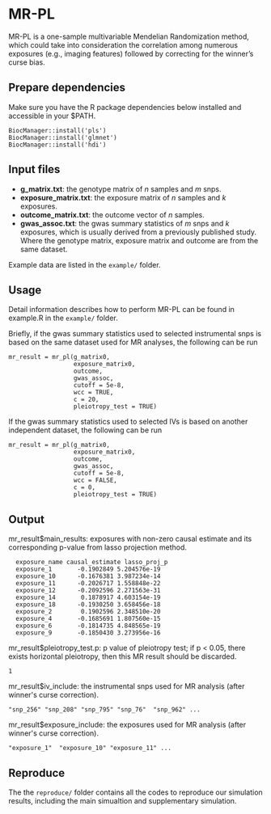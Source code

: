 # MR-PL
MR-PL is a one-sample multivariable Mendelian Randomization method, which could take into consideration the correlation among numerous exposures (e.g., imaging features) followed by correcting for the winner’s curse bias.
## Prepare dependencies
Make sure you have the R package dependencies below installed and accessible in your $PATH.   

`BiocManager::install('pls')`  
`BiocManager::install('glmnet')`  
`BiocManager::install('hdi')`  
## Input files
* __g_matrix.txt__:  the genotype matrix of *n* samples and *m* snps.   
* __exposure_matrix.txt__:  the exposure matrix of *n* samples and *k* exposures.    
* __outcome_matrix.txt__:  the outcome vector of *n* samples.    
* __gwas_assoc.txt__:  the gwas summary statistics of *m* snps and *k* exposures, which is usually derived from a previously published study.   
Where the genotype matrix, exposure matrix and outcome are from the same dataset.  

Example data are listed in the `example/` folder.
## Usage
Detail information describes how to perform MR-PL can be found in example.R in the `example/` folder.  
   
Briefly, if the gwas summary statistics used to selected instrumental snps is based on the same dataset used for MR analyses, the following can be run
```
mr_result = mr_pl(g_matrix0, 
                  exposure_matrix0, 
                  outcome, 
                  gwas_assoc, 
                  cutoff = 5e-8, 
                  wcc = TRUE, 
                  c = 20, 
                  pleiotropy_test = TRUE)
```
If the gwas summary statistics used to selected IVs is based on another independent dataset, the following can be run  
```
mr_result = mr_pl(g_matrix0, 
                  exposure_matrix0, 
                  outcome, 
                  gwas_assoc, 
                  cutoff = 5e-8, 
                  wcc = FALSE, 
                  c = 0, 
                  pleiotropy_test = TRUE)
```    
## Output
mr_result$main_results: exposures with non-zero causal estimate and its corresponding p-value from lasso projection method.
```    
  exposure_name causal_estimate lasso_proj_p
  exposure_1       -0.1902849 5.204576e-19
  exposure_10      -0.1676381 3.987234e-14
  exposure_11      -0.2026717 1.558848e-22
  exposure_12      -0.2092596 2.271563e-31
  exposure_14       0.1878917 4.603154e-19
  exposure_18      -0.1930250 3.658456e-18
  exposure_2        0.1902596 2.348510e-20
  exposure_4       -0.1685691 1.807560e-15
  exposure_6       -0.1814735 4.848565e-19
  exposure_9       -0.1850430 3.273956e-16
```    
mr_result$pleiotropy_test.p: p value of pleiotropy test; if p < 0.05, there exists horizontal pleiotropy, then this MR result should be discarded.
```    
1
```    
mr_result$iv_include: the instrumental snps used for MR analysis (after winner's curse correction).
```    
"snp_256" "snp_208" "snp_795" "snp_76"  "snp_962" ...
```    
mr_result$exposure_include: the exposures used for MR analysis (after winner's curse correction).
```    
"exposure_1"  "exposure_10" "exposure_11" ...
```    
## Reproduce
The the `reproduce/` folder contains all the codes to reproduce our simulation results, including the main simualtion and supplementary simulation.
